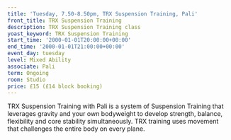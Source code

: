 ```yaml
---
title: 'Tuesday, 7.50-8.50pm, TRX Suspension Training, Pali'
front_title: TRX Suspension Training
description: TRX Suspension Training class
yoast_keyword: TRX Suspension Training
start_time: '2000-01-01T20:00:00+00:00'
end_time: '2000-01-01T21:00:00+00:00'
event_day: tuesday
level: Mixed Ability
associate: Pali
term: Ongoing
room: Studio
price: £15 (£14 block booking)
---
```

TRX Suspension Training with Pali  is a system of Suspension Training that leverages gravity and your own bodyweight to develop strength, balance, flexibility and core stability simultaneously. TRX training uses movement that challenges the entire body on every plane.
